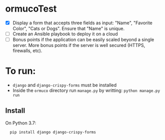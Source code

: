 # ormucoTest

- [x] Display a form that accepts three fields as input: "Name", "Favorite Color", "Cats or Dogs". Ensure that "Name" is unique.
- [ ] Create an Ansible playbook to deploy it on a cloud
- [ ] Bonus points if the application can be easily scaled beyond a single server. More bonus points if the server is well secured (HTTPS, firewalls, etc).

# To run:
- `django` and `django-crispy-forms` must be installed
- Inside the `ormuco` directory run `manage.py` by writting: `python manage.py run`

## Install
On Python 3.7:
```
  pip install django django-crispy-forms
```
